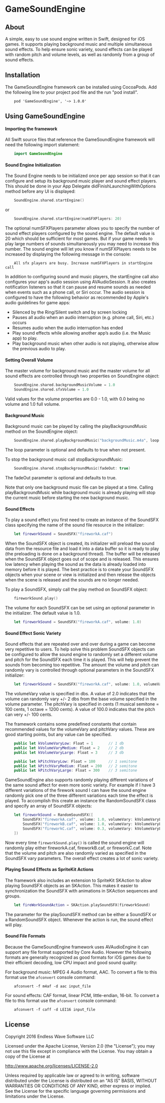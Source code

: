# GameSoundEngine

## About
A simple, easy to use sound engine written in Swift, designed for iOS games. It supports playing background music and multiple simultaneous sound effects. To help ensure sonic variety, sound effects can be played with random pitch and volume levels, as well as randomly from a group of sound effects. 

## Installation
The GameSoundEngine framework can be installed using CocoaPods. Add the following line to your project pod file and the run "pod install".

```text
	pod 'GameSoundEngine', '~> 1.0.0'
```

## Using GameSoundEngine

#### Importing the framework
All Swift source files that reference the GameSoundEngine framework will need the following import statement:

```swift
	import GameSoundEngine
```

#### Sound Engine Initialization
The Sound Engine needs to be initialized once per app session so that it can configure and setup its background music player and sound effect players. This should be done in your App Delegate didFinishLaunchingWithOptions method before any UI is displayed:

```swift
	SoundEngine.shared.startEngine()
```

or

```swift
	SoundEngine.shared.startEngine(numSFXPlayers: 20)
```

The optional numSFXPlayers parameter allows you to specify the number of sound effect players configured by the sound engine. The default value is 20 which should be sufficient for most games. But if your game needs to play large numbers of sounds simultaneously you may need to increase this number. The sound engine will let you know if numSFXPlayers needs to be increased by displaying the following message in the console:

```text
	All sfx players are busy. Increase numSFXPlayers in startEngine call
```

In addition to configuring sound and music players, the startEngine call also configures your app's audio session using AVAudioSession. It also creates notification listeners so that it can pause and resume sounds as needed when events such as a phone call, or Siri occur. The audio session is configured to have the following behavior as recommended by Apple's audio guidelines for game apps:

  - Silenced by the Ring/Silent switch and by screen locking
  - Pauses all audio when an audio interruption (e.g. phone call, Siri, etc.) occurs
  - Resumes audio when the audio interruption has ended
  - Play sound effects while allowing another app’s audio (i.e. the Music app) to play.
  - Play background music when other audio is not playing, otherwise allow the previous audio to play.

#### Setting Overall Volume
The master volume for background music and the master volume for all sound effects are controlled through two properties on SoundEngine object:

```swift
	SoundEngine.shared.backgroundMusicVolume = 1.0
	SoundEngine.shared.sfxVolume = 1.0
```

Valid values for the volume properties are 0.0 - 1.0, with 0.0 being no volume and 1.0 full volume.

#### Background Music
Background music can be played by calling the playBackgroundMusic method on the SoundEngine object:

```swift
	SoundEngine.shared.playBackgroundMusic("backgroundMusic.m4a", loop: true)
```

The loop parameter is optional and defaults to true when not present.

To stop the background music call stopBackgroundMusic:

```swift
	SoundEngine.shared.stopBackgroundMusic(fadeOut: true)
```

The fadeOut parameter is optional and defaults to true.

Note that only one background music file can be played at a time. Calling playBackgroundMusic while background music is already playing will stop the current music before starting the new background music.

#### Sound Effects
To play a sound effect you first need to create an instance of the SoundSFX class specifying the name of the sound file resource in the initializer:

```swift
	let fireworkSound = SoundSFX("fireworkA.caf")
```

When the SoundSFX object is created, its initializer will preload the sound data from the resource file and load it into a data buffer so it is ready to play (the preloading is done on a background thread). The buffer will be released when the SoundSFX object goes out of scope and is released. This ensures low latency when playing the sound as the data is already loaded into memory before it is played. The best practice is to create your SoundSFX objects when your scene or view is initialized and then release the objects when the scene is released and the sounds are no longer needed.

To play a SoundSFX, simply call the play method on SoundSFX object:

```swift
	fireworkSound.play()
```

The volume for each SoundSFX can be set using an optional parameter in the initializer. The default value is 1.0.

```swift
	let fireworkSound = SoundSFX("fireworkA.caf", volume: 1.0)
```

#### Sound Effect Sonic Variety
Sound effects that are repeated over and over during a game can become very repetitive to users. To help solve this problem SoundSFX objects can be configured to allow the sound engine to randomly set a different volume and pitch for the SoundSFX each time it is played. This will help prevent the sounds from becoming too repetitive. The amount the volume and pitch can randomly vary is controlled through optional parameters in the SoundSFX initializer:

```swift
	let fireworkSound = SoundSFX("fireworkA.caf", volume: 1.0, volumeVary: 2.0, pitchVary: 100.0)
```

The volumeVary value is specified in dbs. A value of 2.0 indicates that the volume can randomly vary +/- 2 dbs from the base volume specified in the volume parameter. The pitchVary is specified in cents (1 musical semitone = 100 cents, 1 octave = 1200 cents). A value of 100.0 indicates that the pitch can very +/- 100 cents.

The framework contains some predefined constants that contain recommended values for the volumeVary and pitchVary values. These are good starting points, but any value can be specified.

```swift
	public let kVolumeVaryLow: Float = 1       // 1 db
	public let kVolumeVaryMedium: Float = 2    // 2 db
	public let kVolumeVaryLarge: Float = 3     // 3 db

	public let kPitchVaryLow: Float = 100      // 1 semitone
	public let kPitchVaryMedium: Float = 200   // 2 semitone
	public let kPitchVaryLarge: Float = 300    // 3 semitone
```

GameSoundEngine also supports randomly playing different variations of the same sound affect for even more sonic variety. For example if I have 3 different variations of the firework sound I can have the sound engine randomly pick one of the three different variations each time the effect is played. To accomplish this create an instance the RandomSoundSFX class and specify an array of SoundSFX objects:

```swift
    let fireworkSound = RandomSoundSFX([
        SoundSFX("fireworkA.caf", volume: 1.0, volumeVary: kVolumeVaryLarge, pitchVary:kPitchVaryLow),
        SoundSFX("fireworkB.caf", volume: 1.0, volumeVary: kVolumeVaryLarge, pitchVary:kPitchVaryLow),
        SoundSFX("fireworkC.caf", volume: 0.3, volumeVary: kVolumeVaryLarge, pitchVary:kPitchVaryLarge)
    ])
```

Now every time `fireworkSound.play()` is called the sound engine will randomly play either fireworkA.caf, fireworkB.caf, or fireworkC.caf. Note that the volume and pitch are also randomly varied as specified in the SoundSFX vary parameters. The overall effect creates a lot of sonic variety.

#### Playing Sound Effects as SpriteKit Actions
The framework also includes an extension to SpriteKit SKAction to allow playing SoundSFX objects as an SKAction. This makes it easier to synchronization the SoundSFX with animations in SKAction sequences and groups.

```swift
	let fireWorkSoundAction = SKAction.playSoundSFX(fireworkSound)
```

The parameter for the playSoundSFX method can be either a SoundSFX or a RandomSoundSFX object. Whenever the action is run, the sound effect will play.

#### Sound File Formats
Because the GameSoundEngine framework uses AVAudioEngine it can support any file format supported by Core Audio. However the following formats are generally recognized as good formats for iOS games due to their efficient decoding, low CPU impact and good sound quality:

For background music: MPEG 4 Audio format, AAC. To convert a file to this format use the `afconvert` console command:

```text
	afconvert -f m4af -d aac input_file
```

For sound effects: CAF format, linear PCM, little-endian, 16-bit. To convert a file to this format use the `afconvert` console command:

```text
	afconvert -f caff -d LEI16 input_file
```


## License
Copyright 2016 Endless Wave Software LLC

Licensed under the Apache License, Version 2.0 (the "License");
you may not use this file except in compliance with the License.
You may obtain a copy of the License at

http://www.apache.org/licenses/LICENSE-2.0

Unless required by applicable law or agreed to in writing, software
distributed under the License is distributed on an "AS IS" BASIS,
WITHOUT WARRANTIES OR CONDITIONS OF ANY KIND, either express or implied.
See the License for the specific language governing permissions and
limitations under the License.


